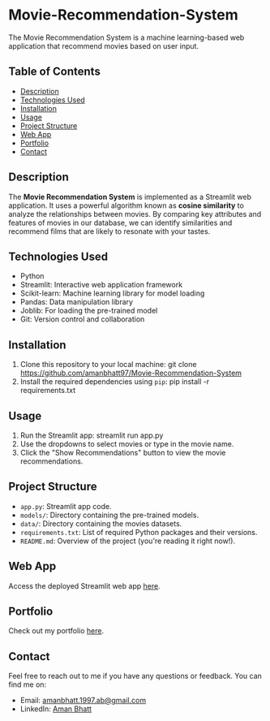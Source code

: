 # Movie-Recommendation-System
The Movie Recommendation System is a machine learning-based web application that recommend movies based on user input.

## Table of Contents

- [Description](#description)
- [Technologies Used](#technologies-used)
- [Installation](#installation)
- [Usage](#usage)
- [Project Structure](#project-structure)
- [Web App](#web_app)
- [Portfolio](#portfolio)
- [Contact](#contact)

## Description

The **Movie Recommendation System** is implemented as a Streamlit web application. It uses a powerful algorithm known as **cosine similarity** to analyze the relationships between movies. By comparing key attributes and features of movies in our database, we can identify similarities and recommend films that are likely to resonate with your tastes.

## Technologies Used

- Python
- Streamlit: Interactive web application framework
- Scikit-learn: Machine learning library for model loading
- Pandas: Data manipulation library
- Joblib: For loading the pre-trained model
- Git: Version control and collaboration

## Installation

1. Clone this repository to your local machine: git clone https://github.com/amanbhatt97/Movie-Recommendation-System
2. Install the required dependencies using `pip`: pip install -r requirements.txt

 ## Usage

1. Run the Streamlit app: streamlit run app.py
2. Use the dropdowns to select movies or type in the movie name.
3. Click the "Show Recommendations" button to view the movie recommendations.

## Project Structure

- `app.py`: Streamlit app code.
- `models/`: Directory containing the pre-trained models.
- `data/`: Directory containing the movies datasets.
- `requirements.txt`: List of required Python packages and their versions.
- `README.md`: Overview of the project (you're reading it right now!).

## Web App

Access the deployed Streamlit web app [here](https://recommend-movies-app.streamlit.app/).

## Portfolio

Check out my portfolio [here](https://amanbhatt97.github.io/portfolio/).

## Contact

Feel free to reach out to me if you have any questions or feedback. You can find me on:

- Email: amanbhatt.1997.ab@gmail.com
- LinkedIn: [Aman Bhatt](https://www.linkedin.com/in/amanbhatt1997/)
